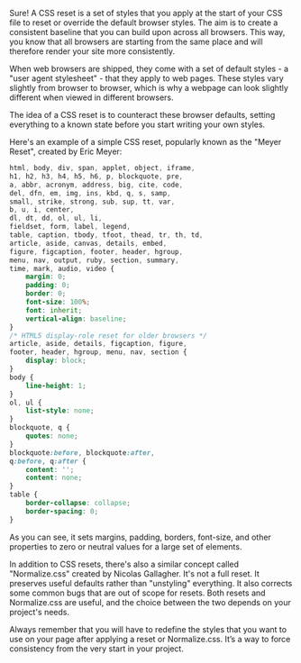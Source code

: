 Sure! A CSS reset is a set of styles that you apply at the start of your CSS file to reset or override the default browser styles. The aim is to create a consistent baseline that you can build upon across all browsers. This way, you know that all browsers are starting from the same place and will therefore render your site more consistently.

When web browsers are shipped, they come with a set of default styles - a "user agent stylesheet" - that they apply to web pages. These styles vary slightly from browser to browser, which is why a webpage can look slightly different when viewed in different browsers.

The idea of a CSS reset is to counteract these browser defaults, setting everything to a known state before you start writing your own styles.

Here's an example of a simple CSS reset, popularly known as the "Meyer Reset", created by Eric Meyer:

```css
html, body, div, span, applet, object, iframe,
h1, h2, h3, h4, h5, h6, p, blockquote, pre,
a, abbr, acronym, address, big, cite, code,
del, dfn, em, img, ins, kbd, q, s, samp,
small, strike, strong, sub, sup, tt, var,
b, u, i, center,
dl, dt, dd, ol, ul, li,
fieldset, form, label, legend,
table, caption, tbody, tfoot, thead, tr, th, td,
article, aside, canvas, details, embed, 
figure, figcaption, footer, header, hgroup, 
menu, nav, output, ruby, section, summary,
time, mark, audio, video {
	margin: 0;
	padding: 0;
	border: 0;
	font-size: 100%;
	font: inherit;
	vertical-align: baseline;
}
/* HTML5 display-role reset for older browsers */
article, aside, details, figcaption, figure, 
footer, header, hgroup, menu, nav, section {
	display: block;
}
body {
	line-height: 1;
}
ol, ul {
	list-style: none;
}
blockquote, q {
	quotes: none;
}
blockquote:before, blockquote:after,
q:before, q:after {
	content: '';
	content: none;
}
table {
	border-collapse: collapse;
	border-spacing: 0;
}
```
As you can see, it sets margins, padding, borders, font-size, and other properties to zero or neutral values for a large set of elements.

In addition to CSS resets, there's also a similar concept called "Normalize.css" created by Nicolas Gallagher. It's not a full reset. It preserves useful defaults rather than "unstyling" everything. It also corrects some common bugs that are out of scope for resets. Both resets and Normalize.css are useful, and the choice between the two depends on your project's needs.

Always remember that you will have to redefine the styles that you want to use on your page after applying a reset or Normalize.css. It’s a way to force consistency from the very start in your project.